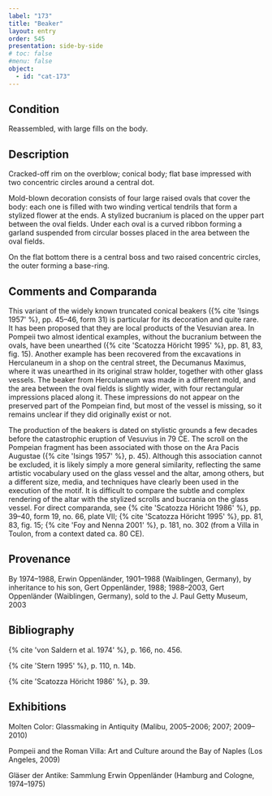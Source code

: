 ```yaml
---
label: "173"
title: "Beaker"
layout: entry
order: 545
presentation: side-by-side
# toc: false
#menu: false 
object:
  - id: "cat-173"
---
```


## Condition

Reassembled, with large fills on the body.

## Description

Cracked-off rim on the overblow; conical body; flat base impressed with two concentric circles around a central dot.

Mold-blown decoration consists of four large raised ovals that cover the body: each one is filled with two winding vertical tendrils that form a stylized flower at the ends. A stylized bucranium is placed on the upper part between the oval fields. Under each oval is a curved ribbon forming a garland suspended from circular bosses placed in the area between the oval fields.

On the flat bottom there is a central boss and two raised concentric circles, the outer forming a base-ring.

## Comments and Comparanda

This variant of the widely known truncated conical beakers ({% cite 'Isings 1957' %}, pp. 45–46, form 31) is particular for its decoration and quite rare. It has been proposed that they are local products of the Vesuvian area. In Pompeii two almost identical examples, without the bucranium between the ovals, have been unearthed ({% cite 'Scatozza Höricht 1995' %}, pp. 81, 83, fig. 15). Another example has been recovered from the excavations in Herculaneum in a shop on the central street, the Decumanus Maximus, where it was unearthed in its original straw holder, together with other glass vessels. The beaker from Herculaneum was made in a different mold, and the area between the oval fields is slightly wider, with four rectangular impressions placed along it. These impressions do not appear on the preserved part of the Pompeian find, but most of the vessel is missing, so it remains unclear if they did originally exist or not.

The production of the beakers is dated on stylistic grounds a few decades before the catastrophic eruption of Vesuvius in 79 CE. The scroll on the Pompeian fragment has been associated with those on the Ara Pacis Augustae ({% cite 'Isings 1957' %}, p. 45). Although this association cannot be excluded, it is likely simply a more general similarity, reflecting the same artistic vocabulary used on the glass vessel and the altar, among others, but a different size, media, and techniques have clearly been used in the execution of the motif. It is difficult to compare the subtle and complex rendering of the altar with the stylized scrolls and bucrania on the glass vessel. For direct comparanda, see {% cite 'Scatozza Höricht 1986' %}, pp. 39–40, form 19, no. 66, plate VII; {% cite 'Scatozza Höricht 1995' %}, pp. 81, 83, fig. 15; {% cite 'Foy and Nenna 2001' %}, p. 181, no. 302 (from a Villa in Toulon, from a context dated ca. 80 CE).

## Provenance

By 1974–1988, Erwin Oppenländer, 1901–1988 (Waiblingen, Germany), by inheritance to his son, Gert Oppenländer, 1988; 1988–2003, Gert Oppenländer (Waiblingen, Germany), sold to the J. Paul Getty Museum, 2003

## Bibliography

{% cite 'von Saldern et al. 1974' %}, p. 166, no. 456.

{% cite 'Stern 1995' %}, p. 110, n. 14b.

{% cite 'Scatozza Höricht 1986' %}, p. 39.

## Exhibitions

Molten Color: Glassmaking in Antiquity (Malibu, 2005–2006; 2007; 2009–2010)

Pompeii and the Roman Villa: Art and Culture around the Bay of Naples (Los Angeles, 2009)

Gläser der Antike: Sammlung Erwin Oppenländer (Hamburg and Cologne, 1974–1975)